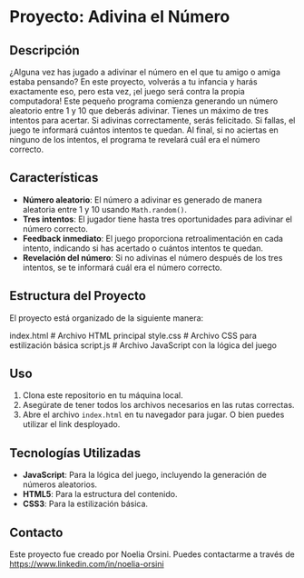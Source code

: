 # Proyecto: Adivina el Número
## Descripción
¿Alguna vez has jugado a adivinar el número en el que tu amigo o amiga estaba pensando? En este proyecto, volverás a tu infancia y harás exactamente eso, pero esta vez, ¡el juego será contra la propia computadora!
Este pequeño programa comienza generando un número aleatorio entre 1 y 10 que deberás adivinar. Tienes un máximo de tres intentos para acertar. Si adivinas correctamente, serás felicitado. Si fallas, el juego te informará cuántos intentos te quedan. Al final, si no aciertas en ninguno de los intentos, el programa te revelará cuál era el número correcto.
## Características
- **Número aleatorio**: El número a adivinar es generado de manera aleatoria entre 1 y 10 usando `Math.random()`.
- **Tres intentos**: El jugador tiene hasta tres oportunidades para adivinar el número correcto.
- **Feedback inmediato**: El juego proporciona retroalimentación en cada intento, indicando si has acertado o cuántos intentos te quedan.
- **Revelación del número**: Si no adivinas el número después de los tres intentos, se te informará cuál era el número correcto.
## Estructura del Proyecto
El proyecto está organizado de la siguiente manera:

index.html         # Archivo HTML principal
style.css          # Archivo CSS para estilización básica
script.js          # Archivo JavaScript con la lógica del juego

## Uso
1. Clona este repositorio en tu máquina local.
2. Asegúrate de tener todos los archivos necesarios en las rutas correctas.
3. Abre el archivo `index.html` en tu navegador para jugar.
O bien puedes utilizar el link desployado.
## Tecnologías Utilizadas
- **JavaScript**: Para la lógica del juego, incluyendo la generación de números aleatorios.
- **HTML5**: Para la estructura del contenido.
- **CSS3**: Para la estilización básica.
## Contacto
Este proyecto fue creado por Noelia Orsini. Puedes contactarme a través de https://www.linkedin.com/in/noelia-orsini
